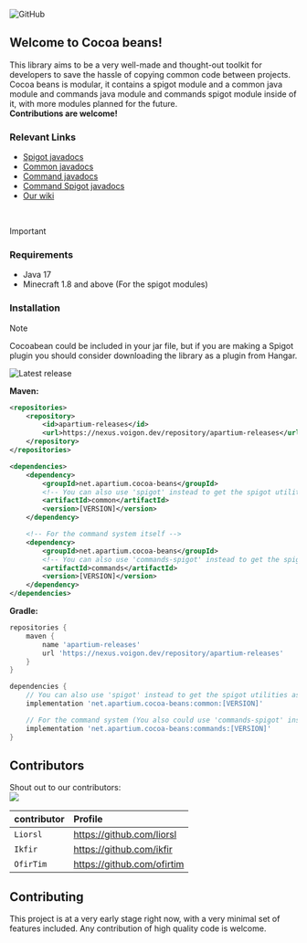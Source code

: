![GitHub](https://img.shields.io/github/license/PoweredByApartium/cocoa-beans)

## Welcome to Cocoa beans!
This library aims to be a very well-made and thought-out toolkit for developers to save the hassle
of copying common code between projects. Cocoa beans is modular, it contains a spigot module 
and a common java module and commands java module and commands spigot module inside of it, with more modules planned for the future.\
**Contributions are welcome!**

### Relevant Links
* [Spigot javadocs](https://cocoa-beans.apartium.net/spigot/)
* [Common javadocs](https://cocoa-beans.apartium.net/common/)
* [Command javadocs](https://cocoa-beans.apartium.net/commands/)
* [Command Spigot javadocs](https://cocoa-beans.apartium.net/commands-spigot/)
* [Our wiki](https://github.com/PoweredByApartium/cocoa-beans/wiki)
<br/>

>[!IMPORTANT]
> ### Requirements
> * Java 17
> * Minecraft 1.8 and above (For the spigot modules)

### Installation
>[!NOTE]
> Cocoabean could be included in your jar file, but if you are making a Spigot plugin you should consider downloading the library as a plugin from Hangar.

![Latest release](https://github.com/PoweredByApartium/cocoa-beans/releases/latest)

**Maven:**
```xml
<repositories>
    <repository>
        <id>apartium-releases</id>
        <url>https://nexus.voigon.dev/repository/apartium-releases</url>
    </repository>
</repositories>
```
```xml
<dependencies>
    <dependency>
        <groupId>net.apartium.cocoa-beans</groupId>
        <!-- You can also use 'spigot' instead to get the spigot utilities as well -->
        <artifactId>common</artifactId>
        <version>[VERSION]</version>
    </dependency>

    <!-- For the command system itself -->
    <dependency>
        <groupId>net.apartium.cocoa-beans</groupId>
        <!-- You can also use 'commands-spigot' instead to get the spigot utilities as well -->
        <artifactId>commands</artifactId>
        <version>[VERSION]</version>
    </dependency>
</dependencies>
```

**Gradle:**
```groovy
repositories {
    maven {
        name 'apartium-releases'
        url 'https://nexus.voigon.dev/repository/apartium-releases'
    }
}

dependencies {
    // You can also use 'spigot' instead to get the spigot utilities as well
    implementation 'net.apartium.cocoa-beans:common:[VERSION]'

    // For the command system (You also could use 'commands-spigot' instead to get the spigot command utilities as well)
    implementation 'net.apartium.cocoa-beans:commands:[VERSION]'
}
```

## Contributors
Shout out to our contributors:<br>
<a href="https://github.com/PoweredByApartium/cocoa-beans/graphs/contributors">
  <img src="https://contrib.rocks/image?repo=PoweredByApartium/cocoa-beans" />
</a>

| contributor | Profile     | 
| :-------- | :------- |
| `Liorsl` | https://github.com/liorsl |
| `Ikfir` | https://github.com/ikfir |
| `OfirTim` | https://github.com/ofirtim|

## Contributing
This project is at a very early stage right now, with a very minimal set of features included.
Any contribution of high quality code is welcome. 
